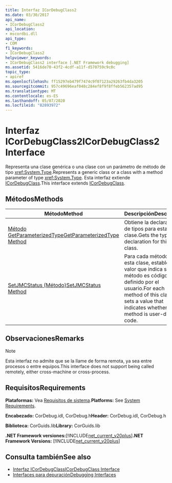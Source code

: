 ```yaml
---
title: Interfaz ICorDebugClass2
ms.date: 03/30/2017
api_name:
- ICorDebugClass2
api_location:
- mscordbi.dll
api_type:
- COM
f1_keywords:
- ICorDebugClass2
helpviewer_keywords:
- ICorDebugClass2 interface [.NET Framework debugging]
ms.assetid: 5416de70-43f2-4cdf-a11f-d570759c9c0c
topic_type:
- apiref
ms.openlocfilehash: ff15297eb479f7474c9f07123a29263fb4da3205
ms.sourcegitcommit: 957c49696eaf048c284ef8f9f8ffeb562357ad95
ms.translationtype: MT
ms.contentlocale: es-ES
ms.lasthandoff: 05/07/2020
ms.locfileid: "82893972"
---
```

# <a name="icordebugclass2-interface"></a><span data-ttu-id="9d912-102">Interfaz ICorDebugClass2</span><span class="sxs-lookup"><span data-stu-id="9d912-102">ICorDebugClass2 Interface</span></span>

<span data-ttu-id="9d912-103">Representa una clase genérica o una clase con un parámetro de método de tipo <xref:System.Type>.</span><span class="sxs-lookup"><span data-stu-id="9d912-103">Represents a generic class or a class with a method parameter of type <xref:System.Type>.</span></span> <span data-ttu-id="9d912-104">Esta interfaz extiende [ICorDebugClass](icordebugclass-interface.md).</span><span class="sxs-lookup"><span data-stu-id="9d912-104">This interface extends [ICorDebugClass](icordebugclass-interface.md).</span></span>  
  
## <a name="methods"></a><span data-ttu-id="9d912-105">Métodos</span><span class="sxs-lookup"><span data-stu-id="9d912-105">Methods</span></span>  
  
|<span data-ttu-id="9d912-106">Método</span><span class="sxs-lookup"><span data-stu-id="9d912-106">Method</span></span>|<span data-ttu-id="9d912-107">Descripción</span><span class="sxs-lookup"><span data-stu-id="9d912-107">Description</span></span>|  
|------------|-----------------|  
|[<span data-ttu-id="9d912-108">Método GetParameterizedType</span><span class="sxs-lookup"><span data-stu-id="9d912-108">GetParameterizedType Method</span></span>](icordebugclass2-getparameterizedtype-method.md)|<span data-ttu-id="9d912-109">Obtiene la declaración de tipos para esta clase.</span><span class="sxs-lookup"><span data-stu-id="9d912-109">Gets the type declaration for this class.</span></span>|  
|[<span data-ttu-id="9d912-110">SetJMCStatus (Método)</span><span class="sxs-lookup"><span data-stu-id="9d912-110">SetJMCStatus Method</span></span>](icordebugclass2-setjmcstatus-method.md)|<span data-ttu-id="9d912-111">Para cada método de esta clase, establece un valor que indica si el método es código definido por el usuario.</span><span class="sxs-lookup"><span data-stu-id="9d912-111">For each method of this class, sets a value that indicates whether the method is user-defined code.</span></span>|  
  
## <a name="remarks"></a><span data-ttu-id="9d912-112">Observaciones</span><span class="sxs-lookup"><span data-stu-id="9d912-112">Remarks</span></span>  
  
> [!NOTE]
> <span data-ttu-id="9d912-113">Esta interfaz no admite que se la llame de forma remota, ya sea entre procesos o entre equipos.</span><span class="sxs-lookup"><span data-stu-id="9d912-113">This interface does not support being called remotely, either cross-machine or cross-process.</span></span>  
  
## <a name="requirements"></a><span data-ttu-id="9d912-114">Requisitos</span><span class="sxs-lookup"><span data-stu-id="9d912-114">Requirements</span></span>  
 <span data-ttu-id="9d912-115">**Plataformas:** Vea [Requisitos de sistema](../../get-started/system-requirements.md).</span><span class="sxs-lookup"><span data-stu-id="9d912-115">**Platforms:** See [System Requirements](../../get-started/system-requirements.md).</span></span>  
  
 <span data-ttu-id="9d912-116">**Encabezado:** CorDebug.idl, CorDebug.h</span><span class="sxs-lookup"><span data-stu-id="9d912-116">**Header:** CorDebug.idl, CorDebug.h</span></span>  
  
 <span data-ttu-id="9d912-117">**Biblioteca:** CorGuids.lib</span><span class="sxs-lookup"><span data-stu-id="9d912-117">**Library:** CorGuids.lib</span></span>  
  
 <span data-ttu-id="9d912-118">**.NET Framework versiones:**[!INCLUDE[net_current_v20plus](../../../../includes/net-current-v20plus-md.md)]</span><span class="sxs-lookup"><span data-stu-id="9d912-118">**.NET Framework Versions:** [!INCLUDE[net_current_v20plus](../../../../includes/net-current-v20plus-md.md)]</span></span>  
  
## <a name="see-also"></a><span data-ttu-id="9d912-119">Consulta también</span><span class="sxs-lookup"><span data-stu-id="9d912-119">See also</span></span>

- [<span data-ttu-id="9d912-120">Interfaz ICorDebugClass</span><span class="sxs-lookup"><span data-stu-id="9d912-120">ICorDebugClass Interface</span></span>](icordebugclass-interface.md)
- [<span data-ttu-id="9d912-121">Interfaces para depuración</span><span class="sxs-lookup"><span data-stu-id="9d912-121">Debugging Interfaces</span></span>](debugging-interfaces.md)
